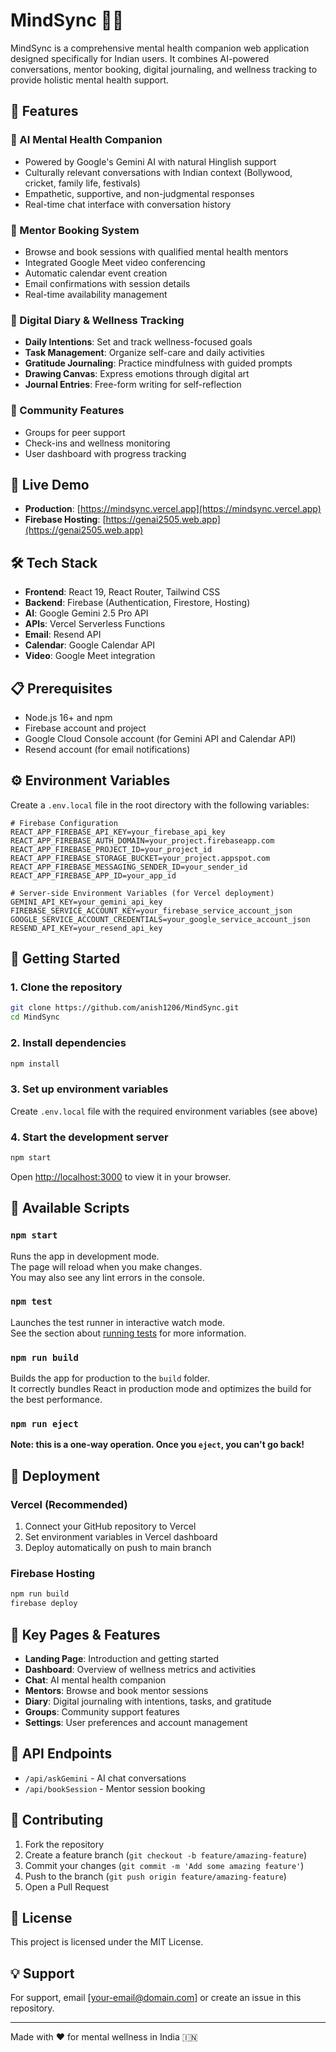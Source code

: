 # MindSync 🧠✨

MindSync is a comprehensive mental health companion web application designed specifically for Indian users. It combines AI-powered conversations, mentor booking, digital journaling, and wellness tracking to provide holistic mental health support.

## 🌟 Features

### 💬 AI Mental Health Companion
- Powered by Google's Gemini AI with natural Hinglish support
- Culturally relevant conversations with Indian context (Bollywood, cricket, family life, festivals)
- Empathetic, supportive, and non-judgmental responses
- Real-time chat interface with conversation history

### 🎯 Mentor Booking System
- Browse and book sessions with qualified mental health mentors
- Integrated Google Meet video conferencing
- Automatic calendar event creation
- Email confirmations with session details
- Real-time availability management

### 📖 Digital Diary & Wellness Tracking
- **Daily Intentions**: Set and track wellness-focused goals
- **Task Management**: Organize self-care and daily activities
- **Gratitude Journaling**: Practice mindfulness with guided prompts
- **Drawing Canvas**: Express emotions through digital art
- **Journal Entries**: Free-form writing for self-reflection

### 👥 Community Features
- Groups for peer support
- Check-ins and wellness monitoring
- User dashboard with progress tracking

## 🚀 Live Demo

- **Production**: [https://mindsync.vercel.app](https://mindsync.vercel.app)
- **Firebase Hosting**: [https://genai2505.web.app](https://genai2505.web.app)

## 🛠️ Tech Stack

- **Frontend**: React 19, React Router, Tailwind CSS
- **Backend**: Firebase (Authentication, Firestore, Hosting)
- **AI**: Google Gemini 2.5 Pro API
- **APIs**: Vercel Serverless Functions
- **Email**: Resend API
- **Calendar**: Google Calendar API
- **Video**: Google Meet integration

## 📋 Prerequisites

- Node.js 16+ and npm
- Firebase account and project
- Google Cloud Console account (for Gemini API and Calendar API)
- Resend account (for email notifications)

## ⚙️ Environment Variables

Create a `.env.local` file in the root directory with the following variables:

```env
# Firebase Configuration
REACT_APP_FIREBASE_API_KEY=your_firebase_api_key
REACT_APP_FIREBASE_AUTH_DOMAIN=your_project.firebaseapp.com
REACT_APP_FIREBASE_PROJECT_ID=your_project_id
REACT_APP_FIREBASE_STORAGE_BUCKET=your_project.appspot.com
REACT_APP_FIREBASE_MESSAGING_SENDER_ID=your_sender_id
REACT_APP_FIREBASE_APP_ID=your_app_id

# Server-side Environment Variables (for Vercel deployment)
GEMINI_API_KEY=your_gemini_api_key
FIREBASE_SERVICE_ACCOUNT_KEY=your_firebase_service_account_json
GOOGLE_SERVICE_ACCOUNT_CREDENTIALS=your_google_service_account_json
RESEND_API_KEY=your_resend_api_key
```

## 🚀 Getting Started

### 1. Clone the repository
```bash
git clone https://github.com/anish1206/MindSync.git
cd MindSync
```

### 2. Install dependencies
```bash
npm install
```

### 3. Set up environment variables
Create `.env.local` file with the required environment variables (see above)

### 4. Start the development server
```bash
npm start
```

Open [http://localhost:3000](http://localhost:3000) to view it in your browser.

## 📝 Available Scripts

### `npm start`
Runs the app in development mode.\
The page will reload when you make changes.\
You may also see any lint errors in the console.

### `npm test`
Launches the test runner in interactive watch mode.\
See the section about [running tests](https://facebook.github.io/create-react-app/docs/running-tests) for more information.

### `npm run build`
Builds the app for production to the `build` folder.\
It correctly bundles React in production mode and optimizes the build for the best performance.

### `npm run eject`
**Note: this is a one-way operation. Once you `eject`, you can't go back!**

## 🚀 Deployment

### Vercel (Recommended)
1. Connect your GitHub repository to Vercel
2. Set environment variables in Vercel dashboard
3. Deploy automatically on push to main branch

### Firebase Hosting
```bash
npm run build
firebase deploy
```

## 📱 Key Pages & Features

- **Landing Page**: Introduction and getting started
- **Dashboard**: Overview of wellness metrics and activities
- **Chat**: AI mental health companion
- **Mentors**: Browse and book mentor sessions
- **Diary**: Digital journaling with intentions, tasks, and gratitude
- **Groups**: Community support features
- **Settings**: User preferences and account management

## 🔧 API Endpoints

- `/api/askGemini` - AI chat conversations
- `/api/bookSession` - Mentor session booking

## 🤝 Contributing

1. Fork the repository
2. Create a feature branch (`git checkout -b feature/amazing-feature`)
3. Commit your changes (`git commit -m 'Add some amazing feature'`)
4. Push to the branch (`git push origin feature/amazing-feature`)
5. Open a Pull Request

## 📄 License

This project is licensed under the MIT License.

## 💡 Support

For support, email [your-email@domain.com] or create an issue in this repository.

---

Made with ❤️ for mental wellness in India 🇮🇳
